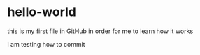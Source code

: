 # hello-world
this is my first file in GitHub in order for me to learn how it works

i am testing how to commit
